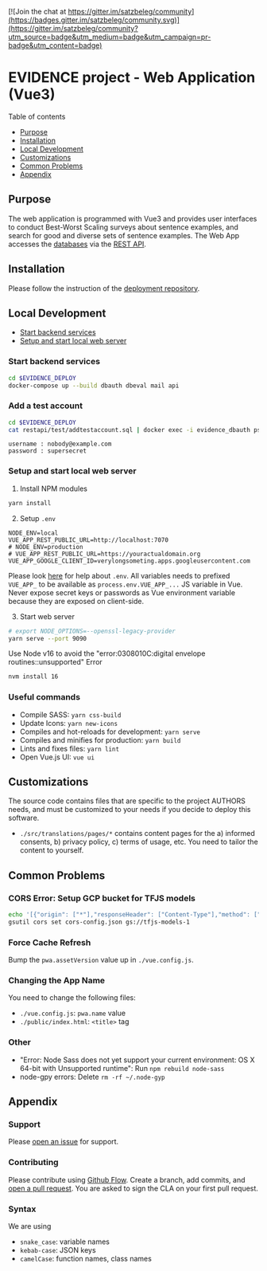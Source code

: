 [![Join the chat at https://gitter.im/satzbeleg/community](https://badges.gitter.im/satzbeleg/community.svg)](https://gitter.im/satzbeleg/community?utm_source=badge&utm_medium=badge&utm_campaign=pr-badge&utm_content=badge)

# EVIDENCE project - Web Application (Vue3)
Table of contents

- [Purpose](#purpose)
- [Installation](#installation)
- [Local Development](#local-development)
- [Customizations](#customizations)
- [Common Problems](#common-problems)
- [Appendix](#appendix)


## Purpose
The web application is programmed with Vue3 and provides user interfaces to conduct Best-Worst Scaling surveys about sentence examples, and search for good and diverse sets of sentence examples.
The Web App accesses the [databases](https://github.com/satzbeleg/evidence-database) via the [REST API](https://github.com/satzbeleg/evidence-restapi).

## Installation
Please follow the instruction of the [deployment repository](https://github.com/satzbeleg/evidence-deploy).


## Local Development
- [Start backend services](#start-backend-services)
- [Setup and start local web server](#setup-and-start-local-web-server)

### Start backend services

```bash
cd $EVIDENCE_DEPLOY 
docker-compose up --build dbauth dbeval mail api
```

### Add a test account
```sh
cd $EVIDENCE_DEPLOY 
cat restapi/test/addtestaccount.sql | docker exec -i evidence_dbauth psql -U evidence -d evidence
```

```
username : nobody@example.com
password : supersecret
```


### Setup and start local web server 
1) Install NPM modules

```sh
yarn install
```

2) Setup `.env`

```
NODE_ENV=local
VUE_APP_REST_PUBLIC_URL=http://localhost:7070
# NODE_ENV=production
# VUE_APP_REST_PUBLIC_URL=https://youractualdomain.org
VUE_APP_GOOGLE_CLIENT_ID=verylongsometing.apps.googleusercontent.com
```

Please look [here](https://cli.vuejs.org/guide/mode-and-env.html) for help about `.env`.
All variables needs to prefixed `VUE_APP_` to be available as `process.env.VUE_APP_...` JS variable in Vue. 
Never expose secret keys or passwords as Vue environment variable because they are exposed on client-side.

3) Start web server

```sh
# export NODE_OPTIONS=--openssl-legacy-provider
yarn serve --port 9090
```

Use Node v16 to avoid the "error:0308010C:digital envelope routines::unsupported" Error
```sh
nvm install 16
``` 

### Useful commands
- Compile SASS: `yarn css-build`
- Update Icons: `yarn new-icons`
- Compiles and hot-reloads for development: `yarn serve`
- Compiles and minifies for production: `yarn build`
- Lints and fixes files: `yarn lint`
- Open Vue.js UI: `vue ui`


## Customizations
The source code contains files that are specific to the project AUTHORS needs, 
and must be customized to your needs if you decide to deploy this software.

- `./src/translations/pages/*` contains content pages for the a) informed consents, b) privacy policy, c) terms of usage, etc. You need to tailor the content to yourself.



## Common Problems

### CORS Error: Setup GCP bucket for TFJS models
```sh
echo '[{"origin": ["*"],"responseHeader": ["Content-Type"],"method": ["GET", "HEAD"],"maxAgeSeconds": 3600}]' > cors-config.json
gsutil cors set cors-config.json gs://tfjs-models-1
```


### Force Cache Refresh
Bump the `pwa.assetVersion` value up in `./vue.config.js`.


### Changing the App Name
You need to change the following files:

- `./vue.config.js`: `pwa.name` value
- `./public/index.html`: `<title>` tag


### Other
- "Error: Node Sass does not yet support your current environment: OS X 64-bit with Unsupported runtime": Run `npm rebuild node-sass`
- node-gpy errors: Delete `rm -rf ~/.node-gyp`


## Appendix

### Support
Please [open an issue](https://github.com/satzbeleg/evidence-app/issues/new) for support.

### Contributing
Please contribute using [Github Flow](https://guides.github.com/introduction/flow/). Create a branch, add commits, and [open a pull request](https://github.com/satzbeleg/evidence-app/compare/).
You are asked to sign the CLA on your first pull request.


### Syntax
We are using 
- `snake_case`: variable names 
- `kebab-case`: JSON keys
- `camelCase`: function names, class names
